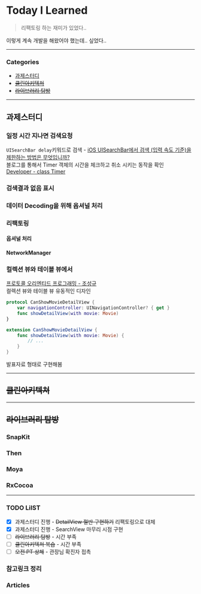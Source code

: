 # Today I Learned
> 리팩토링 하는 재미가 있었다..

이렇게 계속 개발을 해왔어야 했는데.. 싶었다..

---

### Categories
- [과제스터디](#과제스터디)
- [~~클린아키텍쳐~~](#클린아키텍쳐)
- [~~라이브러리 탐방~~](#라이브러리-탐방)
--- 

## 과제스터디
### 일정 시간 지나면 검색요청
`UISearchBar delay`키워드로 검색 - [iOS UISearchBar에서 검색 (입력 속도 기준)을 제한하는 방법은 무엇입니까?](http://daplus.net/ios-ios-uisearchbar에서-검색-입력-속도-기준을-제한하는-방법은/)   
블로그를 통해서 Timer 객체의 시간을 체크하고 취소 시키는 동작을 확인  
[Developer - class Timer](https://developer.apple.com/documentation/foundation/timer/) 

### 검색결과 없음 표시

### 데이터 Decoding을 위해 옵셔널 처리

### 리팩토링
#### 옵셔널 처리
#### NetworkManager 

### 컬렉션 뷰와 테이블 뷰에서 
[프로토콜 오리엔티드 프로그래밍 - 조성규](https://youtu.be/9gkzHUsQiUc)  
컬렉션 뷰와 테이블 뷰 유동적인 디자인  
```swift 
protocol CanShowMovieDetailView {
    var navigationController: UINavigationController? { get }
    func showDetailView(with movie: Movie)
}

extension CanShowMovieDetailView {
    func showDetailView(with movie: Movie) {
        // ...
    }
}
```
발표자료 형태로 구현해봄

---

## ~~클린아키텍쳐~~


--- 

## ~~라이브러리 탐방~~
### SnapKit

### Then

### Moya

### RxCocoa



---

### TODO LiIST
- [x] 과제스터디 진행 - ~~DetailView 절반 구현하기~~ 리팩토링으로 대체
- [x] 과제스터디 진행 - SearchView 마무리 시점 구현
- [ ] ~~라이브러리 탐방~~ - 시간 부족
- [ ] ~~클린아키텍쳐 복습~~ - 시간 부족
- [ ] ~~오전 PT 상체~~ - 관장님 확진자 접촉

### 참고링크 정리

### Articles

